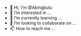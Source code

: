 - 👋 Hi, I’m @Akingbulu
- 👀 I’m interested in ...
- 🌱 I’m currently learning ...
- 💞️ I’m looking to collaborate on ...
- 📫 How to reach me ...

<!---
Akingbulu/Akingbulu is a ✨ special ✨ repository because its `README.md` (this file) appears on your GitHub profile.
You can click the Preview link to take a look at your changes.
--->
